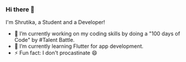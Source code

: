 ### Hi there 👋 

I'm Shrutika, a Student and a Developer!

- 🔭 I’m currently working on my coding skills by doing a "100 days of Code" by #Talent Battle.
- 🌱 I’m currently learning Flutter for app development.
- ⚡ Fun fact: I don't procastinate 😄
<!--
**shrutikahilale/shrutikahilale** is a ✨ _special_ ✨ repository because its `README.md` (this file) appears on your GitHub profile.

Here are some ideas to get you started:

- 🔭 I’m currently working on ...
- 🌱 I’m currently learning ...
- 👯 I’m looking to collaborate on ...
- 🤔 I’m looking for help with ...
- 💬 Ask me about ...
- 📫 How to reach me: ...
- 😄 Pronouns: ...
- ⚡ Fun fact: ...
-->
